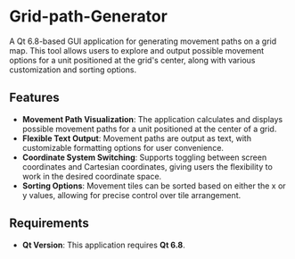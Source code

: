 # Grid-path-Generator

A Qt 6.8-based GUI application for generating movement paths on a grid map. This tool allows users to explore and output possible movement options for a unit positioned at the grid's center, along with various customization and sorting options.




## Features

- **Movement Path Visualization**: The application calculates and displays possible movement paths for a unit positioned at the center of a grid.
- **Flexible Text Output**: Movement paths are output as text, with customizable formatting options for user convenience.
- **Coordinate System Switching**: Supports toggling between screen coordinates and Cartesian coordinates, giving users the flexibility to work in the desired coordinate space.
- **Sorting Options**: Movement tiles can be sorted based on either the x or y values, allowing for precise control over tile arrangement.

## Requirements

- **Qt Version**: This application requires **Qt 6.8**.


